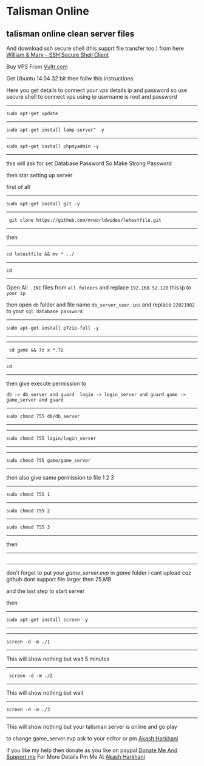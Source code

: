 #  Talisman Online

## talisman online clean server files

 And download ssh secure shell (this supprt file transfer too ) from here [William & Mary - SSH Secure Shell Client](https://it.wm.edu/software/public/ssh/sshsecureshellclient-3.2.9.exe)
>  



Buy VPS From [Vultr.com](https://www.vultr.com/?ref=7212876)

Get Ubuntu 14.04 32 bit then follw this instructions

Here you get details to connect your vps details ip and password 
so use secure shell to connect vps using ip username is root and password
***
```sudo apt-get update ```
***
``` sudo apt-get install lamp-server^ -y ```
***
```sudo apt-get install phpmyadmin -y ```
***
this will ask for set Database Password So Make Strong Password 

then star setting up server 

first of all 
***
```sudo apt-get install git -y ```
***


``` git clone https://github.com/mrworldwides/letestfile.git```
***
then

***
``` cd letestfile && mv * ../ ```
***
```cd```
***

Open All``` .INI``` files from ```all folders``` and replace ```192.168.52.128``` this ip to ```your ip ```

then open ```db``` folder and file name ```db_server_user.ini``` and replace ```22021982``` to your ```sql database password``` 

***
``` sudo apt-get install p7zip-full -y ```
***

***
``` cd game && 7z x *.7z```
***
```cd```
***
then give execute permission to 

``` db -> db_server and guard  login -> login_server and guard game -> game_server and guard ```



***
```sudo chmod 755 db/db_server```
***



***
```sudo chmod 755 login/login_server```
***


***
```sudo chmod 755 game/game_server```
***

then also give same permission to file 1 2 3 

***
```sudo chmod 755 1```
***
```sudo chmod 755 2```
***
```sudo chmod 755 3```
***
then
***
``` yum localinstall mysqlclient15-5.0.67-1.el5.remi.i386.rpm
 ```
***
 don't forget to put your  *game_server.evp*  in *game* folder i cant upload coz github dont support file larger then 25.MB 



and the last step to start server 


then

***
``` sudo apt-get install screen -y ```
***

*** 
``` screen -d -m ./1 ```
***

This will show nothing but wait 5 minutes

***
```  screen -d -m ./2 ```
***

This will show nothing but wait 
***
 ``` screen -d -m ./3 ```
***

 This will show nothing but your talisman server is online  and go play 
 
 to change game_server.evp ask to your editor or pm [Akash Harkhani](https://fb.me/akashharkhani1992)
 
 if you like my help then donate as you like on paypal [Donate Me And Support me](https://paypal.me/AkashHarkhani)
  For More Details Pm Me At [Akash Harkhani](https://fb.me/akashharkhani1992)  
 
 


